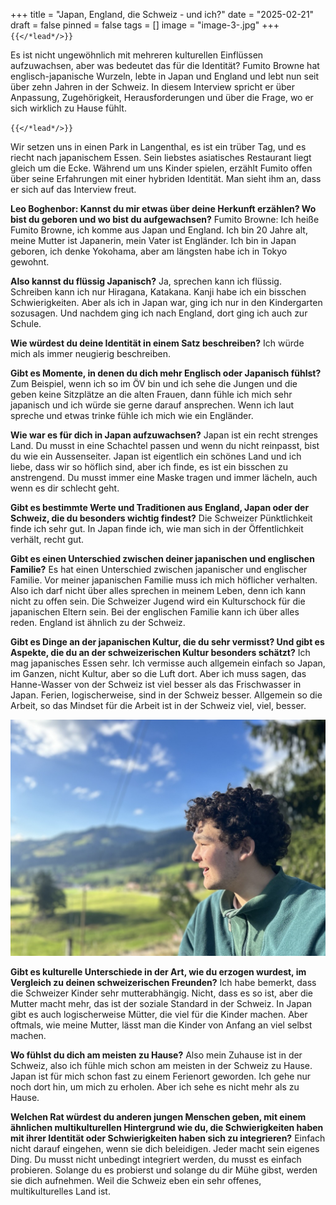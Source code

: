 +++
title = "Japan, England, die Schweiz - und ich?"
date = "2025-02-21"
draft = false
pinned = false
tags = []
image = "image-3-.jpg"
+++
`{{</*lead*/>}}`

Es ist nicht ungewöhnlich mit mehreren kulturellen Einflüssen aufzuwachsen, aber was bedeutet das für die Identität? Fumito Browne hat englisch-japanische Wurzeln, lebte in Japan und England und lebt nun seit über zehn Jahren in der Schweiz. In diesem Interview spricht er über Anpassung, Zugehörigkeit, Herausforderungen und über die Frage, wo er sich wirklich zu Hause fühlt.

`{{</*lead*/>}}`

Wir setzen uns in einen Park in Langenthal, es ist ein trüber Tag, und es riecht nach japanischem Essen. Sein liebstes asiatisches Restaurant liegt gleich um die Ecke. Während um uns Kinder spielen, erzählt Fumito offen über seine Erfahrungen mit einer hybriden Identität. Man sieht ihm an, dass er sich auf das Interview freut.

**Leo Boghenbor: Kannst du mir etwas über deine Herkunft erzählen? Wo bist du geboren und wo bist du aufgewachsen?**
Fumito Browne: Ich heiße Fumito Browne, ich komme aus Japan und England. Ich bin 20 Jahre alt, meine Mutter ist Japanerin, mein Vater ist Engländer. Ich bin in Japan geboren, ich denke Yokohama, aber am längsten habe ich in Tokyo gewohnt.

**Also kannst du flüssig Japanisch?**
Ja, sprechen kann ich flüssig. Schreiben kann ich nur Hiragana, Katakana. Kanji habe ich ein bisschen Schwierigkeiten. Aber als ich in Japan war, ging ich nur in den Kindergarten sozusagen. Und nachdem ging ich nach England, dort ging ich auch zur Schule.

**Wie würdest du deine Identität in einem Satz beschreiben?**
Ich würde mich als immer neugierig beschreiben.

**Gibt es Momente, in denen du dich mehr Englisch oder Japanisch fühlst?**
Zum Beispiel, wenn ich so im ÖV bin und ich sehe die Jungen und die geben keine Sitzplätze an die alten Frauen, dann fühle ich mich sehr japanisch und ich würde sie gerne darauf ansprechen. Wenn ich laut spreche und etwas trinke fühle ich mich wie ein Engländer.

**Wie war es für dich in Japan aufzuwachsen?**
Japan ist ein recht strenges Land. Du musst in eine Schachtel passen und wenn du nicht reinpasst, bist du wie ein Aussenseiter. Japan ist eigentlich ein schönes Land und ich liebe, dass wir so höflich sind, aber ich finde, es ist ein bisschen zu anstrengend. Du musst immer eine Maske tragen und immer lächeln, auch wenn es dir schlecht geht.

**Gibt es bestimmte Werte und Traditionen aus England, Japan oder der Schweiz, die du besonders wichtig findest?**
Die Schweizer Pünktlichkeit finde ich sehr gut. In Japan finde ich, wie man sich in der Öffentlichkeit verhält, recht gut.

**Gibt es einen Unterschied zwischen deiner japanischen und englischen Familie?**
Es hat einen Unterschied zwischen japanischer und englischer Familie. Vor meiner japanischen Familie muss ich mich höflicher verhalten. Also ich darf nicht über alles sprechen in meinem Leben, denn ich kann nicht zu offen sein. Die Schweizer Jugend wird ein Kulturschock für die japanischen Eltern sein. Bei der englischen Familie kann ich über alles reden. England ist ähnlich zu der Schweiz.

**Gibt es Dinge an der japanischen Kultur, die du sehr vermisst? Und gibt es Aspekte, die du an der schweizerischen Kultur besonders schätzt?**
Ich mag japanisches Essen sehr. Ich vermisse auch allgemein einfach so Japan, im Ganzen, nicht Kultur, aber so die Luft dort. Aber ich muss sagen, das Hanne-Wasser von der Schweiz ist viel besser als das Frischwasser in Japan. Ferien, logischerweise, sind in der Schweiz besser. Allgemein so die Arbeit, so das Mindset für die Arbeit ist in der Schweiz viel, viel, besser.

![Fumito Browne auf einer Bank in den Voralpen (Eriz, BE)](image-3-.jpg)

**Gibt es kulturelle Unterschiede in der Art, wie du erzogen wurdest, im Vergleich zu deinen schweizerischen Freunden?**
Ich habe bemerkt, dass die Schweizer Kinder sehr mutterabhängig. Nicht, dass es so ist, aber die Mutter macht mehr, das ist der soziale Standard in der Schweiz. In Japan gibt es auch logischerweise Mütter, die viel für die Kinder machen. Aber oftmals, wie meine Mutter, lässt man die Kinder von Anfang an viel selbst machen.

**Wo fühlst du dich am meisten zu Hause?**
Also mein Zuhause ist in der Schweiz, also ich fühle mich schon am meisten in der Schweiz zu Hause. Japan ist für mich schon fast zu einem Ferienort geworden. Ich gehe nur noch dort hin, um mich zu erholen. Aber ich sehe es nicht mehr als zu Hause.

**Welchen Rat würdest du anderen jungen Menschen geben, mit einem ähnlichen multikulturellen Hintergrund wie du, die Schwierigkeiten haben mit ihrer Identität oder Schwierigkeiten haben sich zu integrieren?**
Einfach nicht darauf eingehen, wenn sie dich beleidigen. Jeder macht sein eigenes Ding. Du musst nicht unbedingt integriert werden, du musst es einfach probieren. Solange du es probierst und solange du dir Mühe gibst, werden sie dich aufnehmen. Weil die Schweiz eben ein sehr offenes, multikulturelles Land ist.